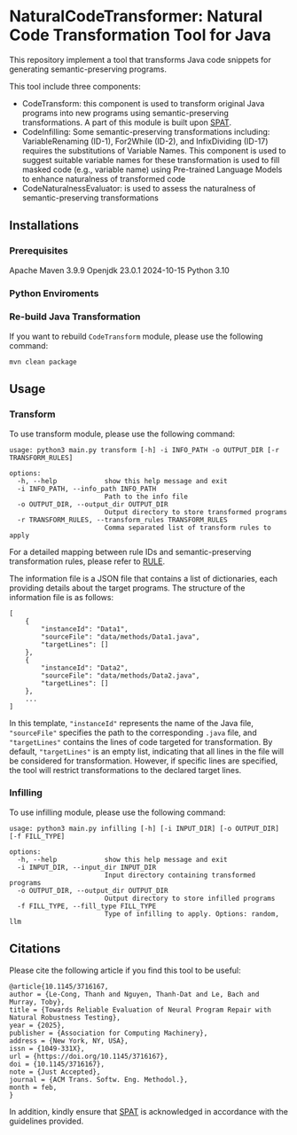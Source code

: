 # NaturalCodeTransformer: Natural Code Transformation Tool for Java
This repository implement a tool that transforms Java code snippets for generating semantic-preserving programs. 

This tool include three components:
- CodeTransform: this component is used to transform original Java programs into new programs using semantic-preserving transformations. A part of this module is built upon [SPAT](https://github.com/Santiago-Yu/SPAT).
- CodeInfilling: Some semantic-preserving transformations including: VariableRenaming (ID-1), For2While (ID-2), and InfixDividing (ID-17) requires the substitutions of Variable Names. This component is used to suggest suitable variable names for these transformation
is used to fill masked code (e.g., variable name) using Pre-trained Language Models to enhance naturalness of transformed code
- CodeNaturalnessEvaluator: is used to assess the naturalness of semantic-preserving transformations

## Installations

### Prerequisites

Apache Maven 3.9.9 
Openjdk 23.0.1 2024-10-15
Python 3.10

### Python Enviroments

### Re-build Java Transformation
If you want to rebuild `CodeTransform` module, please use the following command:
```
mvn clean package
```

## Usage

### Transform

To use transform module, please use the following command:
```
usage: python3 main.py transform [-h] -i INFO_PATH -o OUTPUT_DIR [-r TRANSFORM_RULES]

options:
  -h, --help            show this help message and exit
  -i INFO_PATH, --info_path INFO_PATH
                        Path to the info file
  -o OUTPUT_DIR, --output_dir OUTPUT_DIR
                        Output directory to store transformed programs
  -r TRANSFORM_RULES, --transform_rules TRANSFORM_RULES
                        Comma separated list of transform rules to apply
```

For a detailed mapping between rule IDs and semantic-preserving transformation rules, please refer to [RULE](https://github.com/thanhlecongg/NaturalCodeTransformer/blob/main/RULE.md).

The information file is a JSON file that contains a list of dictionaries, each providing details about the target programs. The structure of the information file is as follows:

```
[
    {
        "instanceId": "Data1",
        "sourceFile": "data/methods/Data1.java",
        "targetLines": []
    },
    {
        "instanceId": "Data2",
        "sourceFile": "data/methods/Data2.java",
        "targetLines": []
    },
    ...
]
```

In this template, `"instanceId"` represents the name of the Java file, `"sourceFile"` specifies the path to the corresponding `.java` file, and `"targetLines"` contains the lines of code targeted for transformation. By default, `"targetLines"` is an empty list, indicating that all lines in the file will be considered for transformation. However, if specific lines are specified, the tool will restrict transformations to the declared target lines.

### Infilling

To use infilling module, please use the following command:

```
usage: python3 main.py infilling [-h] [-i INPUT_DIR] [-o OUTPUT_DIR] [-f FILL_TYPE]

options:
  -h, --help            show this help message and exit
  -i INPUT_DIR, --input_dir INPUT_DIR
                        Input directory containing transformed programs
  -o OUTPUT_DIR, --output_dir OUTPUT_DIR
                        Output directory to store infilled programs
  -f FILL_TYPE, --fill_type FILL_TYPE
                        Type of infilling to apply. Options: random, llm
```

## Citations
Please cite the following article if you find this tool to be useful:

```
@article{10.1145/3716167,
author = {Le-Cong, Thanh and Nguyen, Thanh-Dat and Le, Bach and Murray, Toby},
title = {Towards Reliable Evaluation of Neural Program Repair with Natural Robustness Testing},
year = {2025},
publisher = {Association for Computing Machinery},
address = {New York, NY, USA},
issn = {1049-331X},
url = {https://doi.org/10.1145/3716167},
doi = {10.1145/3716167},
note = {Just Accepted},
journal = {ACM Trans. Softw. Eng. Methodol.},
month = feb,
}
```

In addition, kindly ensure that [SPAT](https://github.com/Santiago-Yu/SPAT) is acknowledged in accordance with the guidelines provided.
